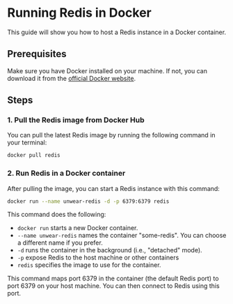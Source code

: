 
# Running Redis in Docker

This guide will show you how to host a Redis instance in a Docker container.

## Prerequisites

Make sure you have Docker installed on your machine. If not, you can download it from the [official Docker website](https://www.docker.com/get-started).

## Steps

### 1. Pull the Redis image from Docker Hub

You can pull the latest Redis image by running the following command in your terminal:

```bash
docker pull redis
```

### 2. Run Redis in a Docker container

After pulling the image, you can start a Redis instance with this command:

```bash
docker run --name unwear-redis -d -p 6379:6379 redis
```

This command does the following:

- `docker run` starts a new Docker container.
- `--name unwear-redis` names the container "some-redis". You can choose a different name if you prefer.
- `-d` runs the container in the background (i.e., "detached" mode).
- `-p` expose Redis to the host machine or other containers
- `redis` specifies the image to use for the container.

This command maps port 6379 in the container (the default Redis port) to port 6379 on your host machine. You can then connect to Redis using this port.


